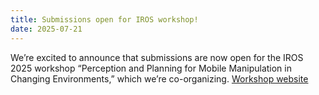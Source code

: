 ```yaml
---
title: Submissions open for IROS workshop!
date: 2025-07-21
---
```


We’re excited to announce that submissions are now open for the IROS 2025 workshop “Perception and Planning for Mobile Manipulation in Changing Environments,” which we’re co-organizing. [Workshop website](https://autonomousrobots.nl/workshops/2025-iros)
